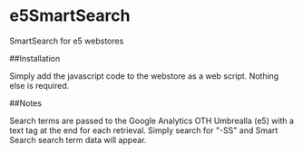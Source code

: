e5SmartSearch
=============

SmartSearch for e5 webstores

##Installation

Simply add the javascript code to the webstore as a web script. Nothing else is required.

##Notes

Search terms are passed to the Google Analytics OTH Umbrealla (e5) with a text tag at the end for each retrieval. Simply search for "-SS" and Smart Search search term data will appear.
